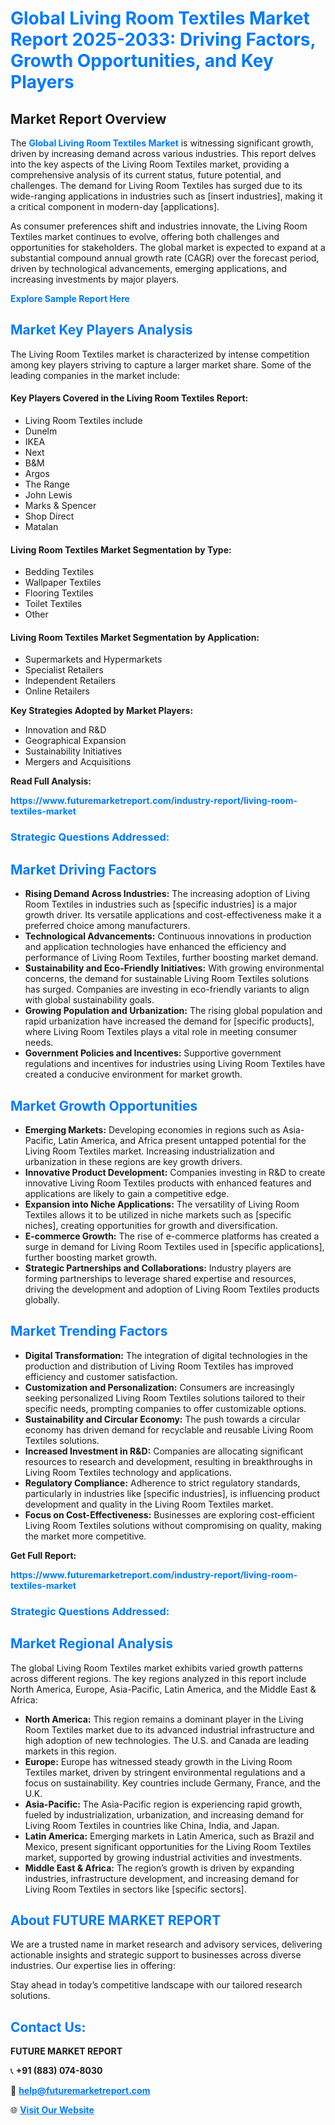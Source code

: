 <h1 style="color: #007BFF;">Global Living Room Textiles Market Report 2025-2033: Driving Factors, Growth Opportunities, and Key Players</h1>

<section id="overview">
<h2>Market Report Overview</h2>
<p>The <a href="https://www.futuremarketreport.com/industry-report/living-room-textiles-market" style="color: #007BFF; text-decoration: none;"><strong>Global Living Room Textiles Market</strong></a> is witnessing significant growth, driven by increasing demand across various industries. This report delves into the key aspects of the Living Room Textiles market, providing a comprehensive analysis of its current status, future potential, and challenges. The demand for Living Room Textiles has surged due to its wide-ranging applications in industries such as [insert industries], making it a critical component in modern-day [applications].</p>
<p>As consumer preferences shift and industries innovate, the Living Room Textiles market continues to evolve, offering both challenges and opportunities for stakeholders. The global market is expected to expand at a substantial compound annual growth rate (CAGR) over the forecast period, driven by technological advancements, emerging applications, and increasing investments by major players.</p>
</section>

<section id="overview">
<p><a href="https://www.futuremarketreport.com/request-sample/reportId=100072" style="color: #007BFF; text-decoration: none;"><strong>Explore Sample Report Here</strong></a></p>
</section>

<section id="key-players">
<h2 style="color: #007BFF;">Market Key Players Analysis</h2>
<p>The Living Room Textiles market is characterized by intense competition among key players striving to capture a larger market share. Some of the leading companies in the market include:</p>
<h4>Key Players Covered in the Living Room Textiles Report:</h4>
<ul><li>Living Room Textiles include</li><li>Dunelm</li><li>IKEA</li><li>Next</li><li>B&amp;M</li><li>Argos</li><li>The Range</li><li>John Lewis</li><li>Marks &amp; Spencer</li><li>Shop Direct</li><li>Matalan</li></ul>
<h4>Living Room Textiles Market Segmentation by Type:</h4>
<ul><li>Bedding Textiles</li><li>Wallpaper Textiles</li><li>Flooring Textiles</li><li>Toilet Textiles</li><li>Other</li></ul>

<h4>Living Room Textiles Market Segmentation by Application:</h4>
<ul><li>Supermarkets and Hypermarkets</li><li>Specialist Retailers</li><li>Independent Retailers</li><li>Online Retailers</li></ul>
<p><strong>Key Strategies Adopted by Market Players:</strong></p>
<ul>
<li>Innovation and R&D</li>
<li>Geographical Expansion</li>
<li>Sustainability Initiatives</li>
<li>Mergers and Acquisitions</li>
</ul>
</section>

<section>
<p><strong>Read Full Analysis: </strong></p><a href="https://www.futuremarketreport.com/industry-report/living-room-textiles-market" style="color: #007BFF; text-decoration: none;"><strong>https://www.futuremarketreport.com/industry-report/living-room-textiles-market</strong></a>
<h3 style="color: #007BFF;">Strategic Questions Addressed:</h3>
</section>

<section id="driving-factors">
<h2 style="color: #007BFF;">Market Driving Factors</h2>
<ul>
<li><strong>Rising Demand Across Industries:</strong> The increasing adoption of Living Room Textiles in industries such as [specific industries] is a major growth driver. Its versatile applications and cost-effectiveness make it a preferred choice among manufacturers.</li>
<li><strong>Technological Advancements:</strong> Continuous innovations in production and application technologies have enhanced the efficiency and performance of Living Room Textiles, further boosting market demand.</li>
<li><strong>Sustainability and Eco-Friendly Initiatives:</strong> With growing environmental concerns, the demand for sustainable Living Room Textiles solutions has surged. Companies are investing in eco-friendly variants to align with global sustainability goals.</li>
<li><strong>Growing Population and Urbanization:</strong> The rising global population and rapid urbanization have increased the demand for [specific products], where Living Room Textiles plays a vital role in meeting consumer needs.</li>
<li><strong>Government Policies and Incentives:</strong> Supportive government regulations and incentives for industries using Living Room Textiles have created a conducive environment for market growth.</li>
</ul>
</section>

<section id="growth-opportunities">
<h2 style="color: #007BFF;">Market Growth Opportunities</h2>
<ul>
<li><strong>Emerging Markets:</strong> Developing economies in regions such as Asia-Pacific, Latin America, and Africa present untapped potential for the Living Room Textiles market. Increasing industrialization and urbanization in these regions are key growth drivers.</li>
<li><strong>Innovative Product Development:</strong> Companies investing in R&D to create innovative Living Room Textiles products with enhanced features and applications are likely to gain a competitive edge.</li>
<li><strong>Expansion into Niche Applications:</strong> The versatility of Living Room Textiles allows it to be utilized in niche markets such as [specific niches], creating opportunities for growth and diversification.</li>
<li><strong>E-commerce Growth:</strong> The rise of e-commerce platforms has created a surge in demand for Living Room Textiles used in [specific applications], further boosting market growth.</li>
<li><strong>Strategic Partnerships and Collaborations:</strong> Industry players are forming partnerships to leverage shared expertise and resources, driving the development and adoption of Living Room Textiles products globally.</li>
</ul>
</section>

<section id="trending-factors">
<h2 style="color: #007BFF;">Market Trending Factors</h2>
<ul>
<li><strong>Digital Transformation:</strong> The integration of digital technologies in the production and distribution of Living Room Textiles has improved efficiency and customer satisfaction.</li>
<li><strong>Customization and Personalization:</strong> Consumers are increasingly seeking personalized Living Room Textiles solutions tailored to their specific needs, prompting companies to offer customizable options.</li>
<li><strong>Sustainability and Circular Economy:</strong> The push towards a circular economy has driven demand for recyclable and reusable Living Room Textiles solutions.</li>
<li><strong>Increased Investment in R&D:</strong> Companies are allocating significant resources to research and development, resulting in breakthroughs in Living Room Textiles technology and applications.</li>
<li><strong>Regulatory Compliance:</strong> Adherence to strict regulatory standards, particularly in industries like [specific industries], is influencing product development and quality in the Living Room Textiles market.</li>
<li><strong>Focus on Cost-Effectiveness:</strong> Businesses are exploring cost-efficient Living Room Textiles solutions without compromising on quality, making the market more competitive.</li>
</ul>
</section>

<section>
<p><strong>Get Full Report: </strong></p><a href="https://www.futuremarketreport.com/industry-report/living-room-textiles-market" style="color: #007BFF; text-decoration: none;"><strong>https://www.futuremarketreport.com/industry-report/living-room-textiles-market</strong></a>
<h3 style="color: #007BFF;">Strategic Questions Addressed:</h3>
</section>


<section id="regional-analysis">
<h2 style="color: #007BFF;">Market Regional Analysis</h2>
<p>The global Living Room Textiles market exhibits varied growth patterns across different regions. The key regions analyzed in this report include North America, Europe, Asia-Pacific, Latin America, and the Middle East & Africa:</p>
<ul>
<li><strong>North America:</strong> This region remains a dominant player in the Living Room Textiles market due to its advanced industrial infrastructure and high adoption of new technologies. The U.S. and Canada are leading markets in this region.</li>
<li><strong>Europe:</strong> Europe has witnessed steady growth in the Living Room Textiles market, driven by stringent environmental regulations and a focus on sustainability. Key countries include Germany, France, and the U.K.</li>
<li><strong>Asia-Pacific:</strong> The Asia-Pacific region is experiencing rapid growth, fueled by industrialization, urbanization, and increasing demand for Living Room Textiles in countries like China, India, and Japan.</li>
<li><strong>Latin America:</strong> Emerging markets in Latin America, such as Brazil and Mexico, present significant opportunities for the Living Room Textiles market, supported by growing industrial activities and investments.</li>
<li><strong>Middle East & Africa:</strong> The region’s growth is driven by expanding industries, infrastructure development, and increasing demand for Living Room Textiles in sectors like [specific sectors].</li>
</ul>
</section>

<footer>
<h2 style="color: #007BFF;">About FUTURE MARKET REPORT</h2>
<p>We are a trusted name in market research and advisory services, delivering actionable insights and strategic support to businesses across diverse industries. Our expertise lies in offering:</p>

<p>Stay ahead in today’s competitive landscape with our tailored research solutions.</p>

<h2 style="color: #007BFF;">Contact Us:</h2>
<p><strong>FUTURE MARKET REPORT</strong></p>
<p>📞 <strong>+91 (883) 074-8030</strong></p>
<p>📧 <strong><a href="mailto:help@futuremarketreport.com" style="color: #007BFF;">help@futuremarketreport.com</a></strong></p>
<p>🌐 <strong><a href="https://www.futuremarketreport.com/" style="color: #007BFF;">Visit Our Website</a></strong></p>
</footer>
